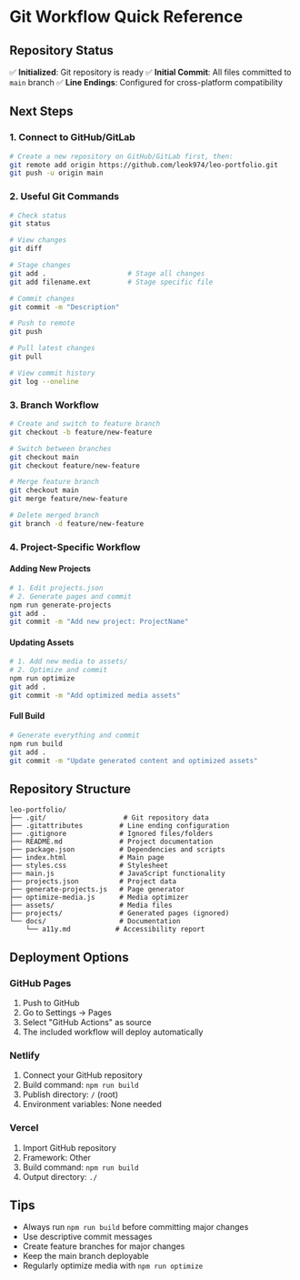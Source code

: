 # Git Workflow Quick Reference

## Repository Status
✅ **Initialized**: Git repository is ready
✅ **Initial Commit**: All files committed to `main` branch
✅ **Line Endings**: Configured for cross-platform compatibility

## Next Steps

### 1. Connect to GitHub/GitLab
```bash
# Create a new repository on GitHub/GitLab first, then:
git remote add origin https://github.com/leok974/leo-portfolio.git
git push -u origin main
```

### 2. Useful Git Commands
```bash
# Check status
git status

# View changes
git diff

# Stage changes
git add .                    # Stage all changes
git add filename.ext         # Stage specific file

# Commit changes
git commit -m "Description"

# Push to remote
git push

# Pull latest changes
git pull

# View commit history
git log --oneline
```

### 3. Branch Workflow
```bash
# Create and switch to feature branch
git checkout -b feature/new-feature

# Switch between branches
git checkout main
git checkout feature/new-feature

# Merge feature branch
git checkout main
git merge feature/new-feature

# Delete merged branch
git branch -d feature/new-feature
```

### 4. Project-Specific Workflow

#### Adding New Projects
```bash
# 1. Edit projects.json
# 2. Generate pages and commit
npm run generate-projects
git add .
git commit -m "Add new project: ProjectName"
```

#### Updating Assets
```bash
# 1. Add new media to assets/
# 2. Optimize and commit
npm run optimize
git add .
git commit -m "Add optimized media assets"
```

#### Full Build
```bash
# Generate everything and commit
npm run build
git add .
git commit -m "Update generated content and optimized assets"
```

## Repository Structure
```
leo-portfolio/
├── .git/                   # Git repository data
├── .gitattributes         # Line ending configuration
├── .gitignore             # Ignored files/folders
├── README.md              # Project documentation
├── package.json           # Dependencies and scripts
├── index.html             # Main page
├── styles.css             # Stylesheet
├── main.js                # JavaScript functionality
├── projects.json          # Project data
├── generate-projects.js   # Page generator
├── optimize-media.js      # Media optimizer
├── assets/                # Media files
├── projects/              # Generated pages (ignored)
└── docs/                  # Documentation
    └── a11y.md           # Accessibility report
```

## Deployment Options

### GitHub Pages
1. Push to GitHub
2. Go to Settings → Pages
3. Select "GitHub Actions" as source
4. The included workflow will deploy automatically

### Netlify
1. Connect your GitHub repository
2. Build command: `npm run build`
3. Publish directory: `/` (root)
4. Environment variables: None needed

### Vercel
1. Import GitHub repository
2. Framework: Other
3. Build command: `npm run build`
4. Output directory: `./`

## Tips

- Always run `npm run build` before committing major changes
- Use descriptive commit messages
- Create feature branches for major changes
- Keep the main branch deployable
- Regularly optimize media with `npm run optimize`
